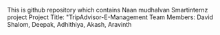 This is github repository which contains Naan mudhalvan Smartinternz project 
Project Title: "TripAdvisor-E-Management
Team Members: David Shalom, Deepak, Adhithiya, Akash, Aravinth
